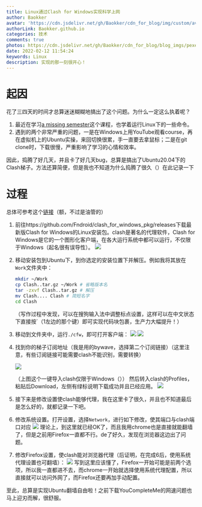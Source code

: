 ```yaml
---
title: Linux通过Clash for Windows实现科学上网
author: Baokker
avatar: 'https://cdn.jsdelivr.net/gh/Baokker/cdn_for_blog/img/custom/avatar.jpg'
authorLink: Baokker.github.io
categories: 技术
comments: true
photos: https://cdn.jsdelivr.net/gh/Baokker/cdn_for_blog/blog_imgs/pexels-yuliya-kosolapova-11066975.jpg
date: 2022-02-12 11:54:24
keywords: Linux
description: 实现的那一刻很开心！
---
```






# 起因

花了三四天的时间才总算迷迷糊糊地搞出了这个问题。为什么一定这么执着呢？

1. 最近在学习[a missing semester](https://www.youtube.com/playlist?list=PLyzOVJj3bHQuloKGG59rS43e29ro7I57J)这个课程，也学着运行Linux下的一些命令。
2. 遇到的两个非常严重的问题，一是在Windows上用YouTube观看course，再在虚拟机上的Ubuntu实操，来回切换很累，手一直要去拿鼠标；二是在git clone时，下载很慢，严重影响了学习的心情和效率。

因此，捣腾了好几天，并且卡了好几天bug，总算是搞出了Ubuntu20.04下的Clash梯子。方法还算简便，但是我也不知道为什么捣腾了很久（）在此记录一下



# 过程

总体可参考这个[链接](https://www.youtube.com/watch?v=VOlWdNZAq_o)（额，不过是油管的）

1. 前往https://github.com/Fndroid/clash_for_windows_pkg/releases下载最新版Clash for Windows的Linux安装包。clash是著名的代理软件，Clash for Windows是它的一个图形化客户端，在各大运行系统中都可以运行，不仅限于Windows（起名很有误导性）。
   ![](https://cdn.jsdelivr.net/gh/Baokker/cdn_for_blog/blog_imgs/20220212101855.png)

2. 移动安装包到Ubuntu下，到你选定的安装位置下并解压。例如我将其放在`Work`文件夹中：

   ```bash
   mkdir ~/Work
   cp Clash..tar.gz ~/Work # 省略版本名
   tar -zxvf Clash..tar.gz # 解压
   mv Clash.... Clash # 简短名字
   cd Clash
   ```

   （写作过程中发现，可以在搜狗输入法中调整标点设置，这样可以在中文状态下直接按`（1左边的那个键）即可实现代码块包裹，生产力大幅提升！）

3. 移动到文件夹中，运行`./cfw`，即可打开客户端：
   ![](https://cdn.jsdelivr.net/gh/Baokker/cdn_for_blog/blog_imgs/20220212103848.png)
   ![](https://cdn.jsdelivr.net/gh/Baokker/cdn_for_blog/blog_imgs/20220212104353.png)

4. 找到你的梯子订阅地址（我是用的bywave，选择第二个订阅链接）（这里注意，有些订阅链接可能需要clash不能识别，需要转换）

   ![](https://cdn.jsdelivr.net/gh/Baokker/cdn_for_blog/blog_imgs/20220212104712.png)

   （上图这个一键导入clash仅限于Windows（））
   然后转入clash的Profiles，粘贴后Download，左侧有绿标说明下载成功并且已经应用。
   ![](https://cdn.jsdelivr.net/gh/Baokker/cdn_for_blog/blog_imgs/20220212104848.png)

5. 接下来是修改设置使clash能够代理，我在这里卡了很久，并且也不知道最后是怎么好的，就都记录一下吧。

6. 修改系统设置。打开设置，选择`Network`，进行如下修改，使其端口与clash端口对应
   ![](https://cdn.jsdelivr.net/gh/Baokker/cdn_for_blog/blog_imgs/20220305233146.png)
   理论上，到这里就已经OK了，而且我用chrome也是直接就能翻墙了，但是之前用Firefox一直都不行。de了好久，发现在浏览器这边出了问题。

7. 修改Firefox设置，使clash能对浏览器代理（后证明，在完成6后，使用系统代理设置也可翻墙）：
   ![](https://cdn.jsdelivr.net/gh/Baokker/cdn_for_blog/blog_imgs/20220212112647.png)
   写到这里应该懂了，Firefox一开始可能是前两个选项，所以我一直都进不去，而chrome一开始就选择使用系统代理配置，所以直接就可以访问外网了，而Firefox还要再加手动配置。



至此，总算是实现Ubuntu翻墙自由啦！之前下载YouCompleteMe的网速问题也马上迎刃而解，很舒服。
